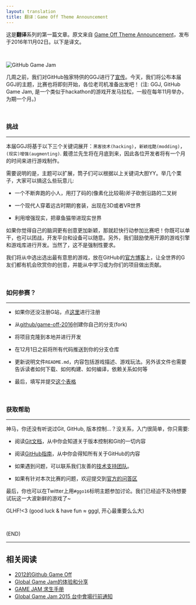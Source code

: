 ```yaml
---
layout: translation
title: 翻译：Game Off Theme Announcement
---
```



这是**翻译**系列的第一篇文章。原文来自 [Game Off Theme Announcement](https://github.com/blog/2274-game-off-theme-announcement)，发布于2016年11月02日。以下是译文。

<br/>

![GitHub Game Jam](https://cloud.githubusercontent.com/assets/121322/19498019/d8827370-9543-11e6-82d8-6da822b6147b.png)

几周之前，我们对GitHub独家特供的GGJ进行了[宣传](https://github.com/blog/2262-github-s-game-jam-game-off-returns-next-month)。今天，我们将公布本届GGJ的主题，比赛也将即刻开始，各位老司机准备出发吧！
(注: GGJ, GitHub Game Jam, 是一个类似于hackathon的游戏开发马拉松，一般在每年11月举办，为期一个月。)

<br/>

###	挑战

---

本届GGJ将基于以下三个关键词展开：`黑客技术(hacking)`，`新颖炫酷(modding)`， `(现实)增强(augmenting)`. 戴德兰先生将在月底到来，因此各位开发者将有一个月的时间来进行游戏制作。

需要说明的是，主题可以扩展，筒子们可以根据以上关键词大胆YY。举几个栗子，大家可以搞这么些玩意儿:

*	一个不断奔跑的小人，用打了码的(像素化比较萌)斧子砍倒沿路的二叉树

*	一个现代人穿着远古时期的套装，出现在3D或者VR世界

*	利用增强现实，把章鱼猫带进现实世界

如果你觉得自己的脑洞更有创意更加新颖，那就赶快行动参加比赛吧！你既可以单干，也可以团战，开发平台和设备可以随意。另外，我们鼓励使用开源的游戏引擎和游戏库进行开发。当然了，这不是强制性要求。

我们将从中选出选出最有意思的游戏，放在GitHub的[官方博客](https://github.com/blog/)上，让全世界的G友们都有机会欣赏你的创意，并能从中学习或为你们的项目做出贡献。

<br/>

###	如何参赛？

---

*	如果你还没注册G站，点[这里](https://github.com/signup/free)进行注册

*	从[github/game-off-2016](https://github.com/github/game-off-2016)创建你自己的分支(fork)

*	将项目克隆到本地并进行开发

*	在12月1日之前将所有代码推送到你的分支仓库

*	更新说明文件`README.md`，内容包括游戏描述、游戏玩法。另外该文件也需要告诉读者如何下载、如何构建、如何编译，依赖关系如何等

*	最后，填写并提交[这个表格](https://gameoff.wufoo.com/forms/game-off-2016/)

<br/>

###	获取帮助

---

神马，你还没有听说过Git, GitHub, 版本控制...？没关系，入门很简单，你只需要:

*	阅读[Git文档](https://git-scm.com/documentation)，从中你会知道关于版本控制和Git的一切内容

*	阅读[GitHub指南](https://help.github.com/)，从中你会得知所有关于GitHub的内容

*	如果遇到问题，可以联系我们友善的[技术支持团队](https://github.com/contact?form%5Bsubject%5D=GitHub%20Game%20Off)。

*	如果有针对本次比赛的问题，欢迎提交到[官方的问答区](https://github.com/github/game-off-2016/issues/new)

最后，你也可以在Twitter上用`#ggo16`标明主题参加讨论。我们已经迫不及待想要试玩这一大波新鲜的游戏了~

GLHF!<3 (good luck & have fun ≈ gggl, 开心最重要么么大)

<br/>

(END)

---

##	相关阅读

*	[2012的Github Game Off](https://www.douban.com/note/265646157/)
*	[Global Game Jam的体验和分享](http://www.jianshu.com/p/a776a3e75dd5)
*	[GAME JAM 求生手册](http://jianzi0307.github.io/2014/01/13/game-jam-e6-b1-82-e7-94-9f-e6-89-8b-e5-86-8c/)
*	[Global Game Jam 2015 台中會場行前通知](https://gist.github.com/tpai/6da413c2c8f082982c2a)